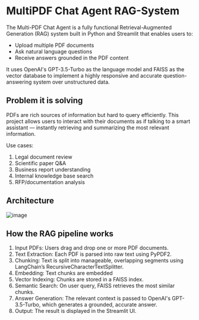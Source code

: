 # MultiPDF Chat Agent RAG-System

The Multi-PDF Chat Agent is a fully functional Retrieval-Augmented Generation (RAG) system built in Python and Streamlit that enables users to:

- Upload multiple PDF documents
- Ask natural language questions
- Receive answers grounded in the PDF content

It uses OpenAI's GPT-3.5-Turbo as the language model and FAISS as the vector database to implement a highly responsive and accurate question-answering system over unstructured data.

## Problem it is solving 
PDFs are rich sources of information but hard to query efficiently. This project allows users to interact with their documents as if talking to a smart assistant — instantly retrieving and summarizing the most relevant information.

Use cases:
1. Legal document review
2. Scientific paper Q&A
3. Business report understanding
4. Internal knowledge base search
5. RFP/documentation analysis


## Architecture

![image](https://github.com/user-attachments/assets/bac9b799-b083-4b8e-ba86-9fa906cac68d)







## How the RAG pipeline works
1. Input PDFs: Users drag and drop one or more PDF documents.
2. Text Extraction: Each PDF is parsed into raw text using PyPDF2.
3. Chunking: Text is split into manageable, overlapping segments using LangChain’s RecursiveCharacterTextSplitter.
4. Embedding: Text chunks are embedded
5. Vector Indexing: Chunks are stored in a FAISS index.
6. Semantic Search: On user query, FAISS retrieves the most similar chunks.
7. Answer Generation: The relevant context is passed to OpenAI's GPT-3.5-Turbo, which generates a grounded, accurate answer.
8. Output: The result is displayed in the Streamlit UI.

